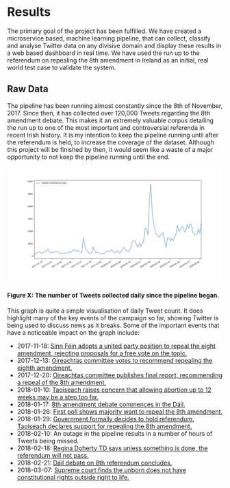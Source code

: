 # Results

The primary goal of the project has been fulfilled. We have created a microservice based, machine learning pipeline, that can collect, classify and analyse Twitter data on any divisive domain and display these results in a web based dashboard in real time. We have used the run up to the referendum on repealing the 8th amendment in Ireland as an initial, real world test case to validate the system.

## Raw Data
The pipeline has been running almost constantly since the 8th of November, 2017. Since then, it has collected over 120,000 Tweets regarding the 8th amendment debate. This makes it an extremely valuable corpus detailing the run up to one of the most important and controversial referenda in recent Irish history. It is my intention to keep the pipeline running until after the referendum is held, to increase the coverage of the dataset. Although this project will be finished by then, it would seem like a waste of a major opportunity to not keep the pipeline running until the end.

![corpus @ 1.0](images/daily_tweet_count.png)
#### Figure X: The number of Tweets collected daily since the pipeline began.

This graph is quite a simple visualisation of daily Tweet count. It does highlight many of the key events of the campaign so far, showing Twitter is being used to discuss news as it breaks. Some of the important events that have a noticeable impact on the graph include:
* 2017-11-18: [Sinn Féin adopts a united party position to repeal the eight amendment, rejecting proposals for a free vote on the topic.](https://www.irishtimes.com/news/politics/sinn-f%C3%A9in-rejects-proposal-for-free-vote-on-eighth-amendment-1.3297287)
* 2017-12-13: [Oireachtas committee votes to recommend repealing the eighth amendment.](https://www.rte.ie/news/2017/1213/927010-eighth_amendment/)
* 2017-12-20: [Oireachtas committee publishes final report, recommending a repeal of the 8th amendment.](https://www.rte.ie/news/2017/1220/928633-eighth-amendment-committee/)
* 2018-01-10: [Taoiseach raises concern that allowing abortion up to 12 weeks may be a step too far.](https://www.irishtimes.com/news/politics/proposal-to-allow-abortion-up-to-12-weeks-may-be-a-step-too-far-taoiseach-1.3351057)
* 2018-01-17: [8th amendment debate commences in the Dáil.](https://www.rte.ie/news/2018/0117/933884-eighth_amendment/)
* 2018-01-26: [First poll shows majority want to repeal the 8th amendment.](https://www.irishtimes.com/news/politics/repeal-side-takes-early-lead-after-round-one-of-abortion-campaign-1.3368780)
* 2018-01-29: [Government formally decides to hold referendum. Taoiseach declares support for repealing the 8th amendment.](https://www.rte.ie/news/ireland/2018/0129/936851-cabinet-eighth-amendment/)
* 2018-02-10: An outage in the pipeline results in a number of hours of Tweets being missed.
* 2018-02-18: [Regina Doherty TD says unless something is done, the referendum will not pass.](https://www.rte.ie/news/health/2018/0218/941613-eighth-amendment/)
* 2018-02-21: [Dáil debate on 8th referendum concludes.](https://www.rte.ie/news/politics/2018/0221/942539-eighth-amendment-dail/)
* 2018-03-07: [Supreme court finds the unborn does not have constitutional rights outside right to life.](https://www.rte.ie/news/2018/0307/945560-supreme-court-rights-of-unborn/)
